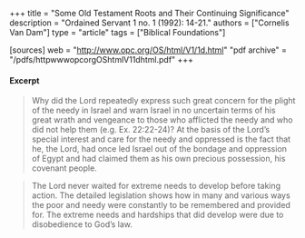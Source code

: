 +++
title = "Some Old Testament Roots and Their Continuing Significance"
description = "Ordained Servant 1 no. 1 (1992): 14-21."
authors = ["Cornelis Van Dam"]
type = "article"
tags = ["Biblical Foundations"]

[sources]
web = "http://www.opc.org/OS/html/V1/1d.html"
"pdf archive" = "/pdfs/httpwwwopcorgOShtmlV11dhtml.pdf"
+++

#### Excerpt

> Why did the Lord repeatedly express such great concern for the plight of the needy in Israel and warn Israel in no uncertain terms of his great wrath and vengeance to those who afflicted the needy and who did not help them (e.g. Ex. 22:22-24)? At the basis of the Lord’s special interest and care for the needy and oppressed is the fact that he, the Lord, had once led Israel out of the bondage and oppression of Egypt and had claimed them as his own precious possession, his covenant people.

> The Lord never waited for extreme needs to develop before taking action. The detailed legislation shows how in many and various ways the poor and needy were constantly to be remembered and provided for. The extreme needs and hardships that did develop were due to disobedience to God’s law.